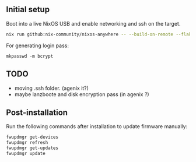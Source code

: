 
## Initial setup

Boot into a live NixOS USB and enable networking and ssh on the target.

```sh
nix run github:nix-community/nixos-anywhere -- --build-on-remote --flake .#oddship-thinkpad-x1 --target-host nixos@<IP_ADDRESS>
```

For generating login pass:

```
mkpasswd -m bcrypt
```

## TODO

- moving .ssh folder. (agenix it?)
- maybe lanzboote and disk encryption pass (in agenix ?)

## Post-installation


Run the following commands after installation to update firmware manually:

```sh
fwupdmgr get-devices
fwupdmgr refresh
fwupdmgr get-updates
fwupdmgr update
```
